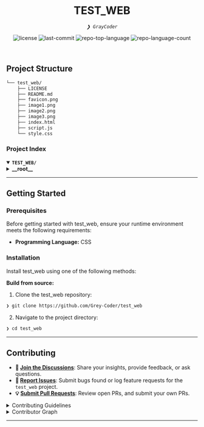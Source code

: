 <!--
<p align="center">
    <img src="https://raw.githubusercontent.com/PKief/vscode-material-icon-theme/ec559a9f6bfd399b82bb44393651661b08aaf7ba/icons/folder-markdown-open.svg" align="center" width="30%">
</p>
-->
<p align="center"><h1 align="center">TEST_WEB</h1></p>
<p align="center">
	<em><code>❯ GrayCoder</code></em>
</p>
<p align="center">
	<img src="https://img.shields.io/github/license/Grey-Coder/test_web?style=default&logo=opensourceinitiative&logoColor=white&color=0080ff" alt="license">
	<img src="https://img.shields.io/github/last-commit/Grey-Coder/test_web?style=default&logo=git&logoColor=white&color=0080ff" alt="last-commit">
	<img src="https://img.shields.io/github/languages/top/Grey-Coder/test_web?style=default&color=0080ff" alt="repo-top-language">
	<img src="https://img.shields.io/github/languages/count/Grey-Coder/test_web?style=default&color=0080ff" alt="repo-language-count">
</p>
<p align="center"><!-- default option, no dependency badges. -->
</p>
<p align="center">
	<!-- default option, no dependency badges. -->
</p>
<br>




##  Project Structure

```sh
└── test_web/
    ├── LICENSE
    ├── README.md
    ├── favicon.png
    ├── image1.png
    ├── image2.png
    ├── image3.png
    ├── index.html
    ├── script.js
    └── style.css
```


###  Project Index
<details open>
	<summary><b><code>TEST_WEB/</code></b></summary>
	<details> <!-- __root__ Submodule -->
		<summary><b>__root__</b></summary>
		<blockquote>
			<table>
			<tr>
				<td><b><a href='https://github.com/Grey-Coder/test_web/blob/master/style.css'>style.css</a></b></td>
				<td><code>❯ REPLACE-ME</code></td>
			</tr>
			<tr>
				<td><b><a href='https://github.com/Grey-Coder/test_web/blob/master/script.js'>script.js</a></b></td>
				<td><code>❯ REPLACE-ME</code></td>
			</tr>
			<tr>
				<td><b><a href='https://github.com/Grey-Coder/test_web/blob/master/index.html'>index.html</a></b></td>
				<td><code>❯ REPLACE-ME</code></td>
			</tr>
			</table>
		</blockquote>
	</details>
</details>

---
##  Getting Started

###  Prerequisites

Before getting started with test_web, ensure your runtime environment meets the following requirements:

- **Programming Language:** CSS


###  Installation

Install test_web using one of the following methods:

**Build from source:**

1. Clone the test_web repository:
```sh
❯ git clone https://github.com/Grey-Coder/test_web
```

2. Navigate to the project directory:
```sh
❯ cd test_web
```



---

##  Contributing

- **💬 [Join the Discussions](https://github.com/Grey-Coder/test_web/discussions)**: Share your insights, provide feedback, or ask questions.
- **🐛 [Report Issues](https://github.com/Grey-Coder/test_web/issues)**: Submit bugs found or log feature requests for the `test_web` project.
- **💡 [Submit Pull Requests](https://github.com/Grey-Coder/test_web/blob/main/CONTRIBUTING.md)**: Review open PRs, and submit your own PRs.

<details closed>
<summary>Contributing Guidelines</summary>

1. **Fork the Repository**: Start by forking the project repository to your github account.
2. **Clone Locally**: Clone the forked repository to your local machine using a git client.
   ```sh
   git clone https://github.com/Grey-Coder/test_web
   ```
3. **Create a New Branch**: Always work on a new branch, giving it a descriptive name.
   ```sh
   git checkout -b new-feature-x
   ```
4. **Make Your Changes**: Develop and test your changes locally.
5. **Commit Your Changes**: Commit with a clear message describing your updates.
   ```sh
   git commit -m 'Implemented new feature x.'
   ```
6. **Push to github**: Push the changes to your forked repository.
   ```sh
   git push origin new-feature-x
   ```
7. **Submit a Pull Request**: Create a PR against the original project repository. Clearly describe the changes and their motivations.
8. **Review**: Once your PR is reviewed and approved, it will be merged into the main branch. Congratulations on your contribution!
</details>

<details closed>
<summary>Contributor Graph</summary>
<br>
<p align="left">
   <a href="https://github.com{/Grey-Coder/test_web/}graphs/contributors">
      <img src="https://contrib.rocks/image?repo=Grey-Coder/test_web">
   </a>
</p>
</details>

---
